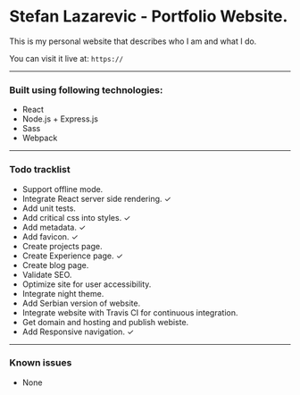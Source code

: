 # Stefan Lazarevic - Portfolio Website.

This is my personal website that describes who I am and what I do.

You can visit it live at: ``https://``

---

### Built using following technologies:

- React
- Node.js + Express.js
- Sass
- Webpack

---

### Todo tracklist

- Support offline mode.
- Integrate React server side rendering. ✓
- Add unit tests.
- Add critical css into styles. ✓
- Add metadata. ✓
- Add favicon. ✓
- Create projects page.
- Create Experience page. ✓
- Create blog page.
- Validate SEO.
- Optimize site for user accessibility.
- Integrate night theme.
- Add Serbian version of website.
- Integrate website with Travis CI for continuous integration.
- Get domain and hosting and publish webiste.
- Add Responsive navigation. ✓

---

### Known issues

- None
